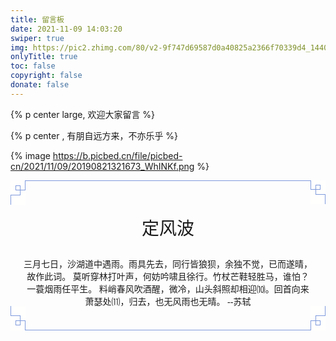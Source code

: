 ```yaml
---
title: 留言板
date: 2021-11-09 14:03:20
swiper: true
img: https://pic2.zhimg.com/80/v2-9f747d69587d0a40825a2366f70339d4_1440w.jpg?source=1940ef5c
onlyTitle: true
toc: false
copyright: false
donate: false
---
```


{% p center large, 欢迎大家留言 %}

{% p center , 有朋自远方来，不亦乐乎 %}

{% image https://b.picbed.cn/file/picbed-cn/2021/11/09/20190821321673_WhINKf.png %}


<div class="china-lines">
    <div style="width: 100%;">
      <div style="margin-top: 10px;margin-bottom: 10px;box-sizing: border-box;">
        <div style="width: 100%;font-size: 0px;box-sizing: border-box;">
          <div style="margin-left: 24px;border-bottom: 1px solid #7F9BDC;box-sizing: border-box;"></div>
          <div
            style="float: left;margin-top: -1px;background-color: rgb(255, 255, 254) !important;box-sizing: border-box;">
            <div style="width: 0px;height: 8px;border-left: 1px solid #7F9BDC;margin-left: 23px;box-sizing: border-box;">
            </div>
            <div style="width: 16px;margin-left: 8px;box-sizing: border-box;">
              <div
                style="width: 16px;height: 8px;border-left: 1px solid #7F9BDC;border-right: 1px solid #7F9BDC;border-bottom: 1px solid #7F9BDC;box-sizing: border-box;">
              </div>
              <div
                style="width: 8px;height: 16px;margin-top: -8px;border-top: 1px solid #7F9BDC;border-right: 1px solid #7F9BDC;border-bottom: 1px solid #7F9BDC;box-sizing: border-box;">
              </div>
            </div>
            <div
              style="width: 8px;height: 16px;border-top: 1px solid #7F9BDC;border-left: 1px solid #7F9BDC;margin-top: -1px;box-sizing: border-box;">
            </div>
          </div>
          <div
            style="float: right;margin-top: -1px;background-color: rgb(255, 255, 254) !important;box-sizing: border-box;">
            <div style="width: 0px;height: 8px;border-right: 1px solid #7F9BDC;margin-right: 8px;box-sizing: border-box;">
            </div>
            <div style="width: 16px;margin-top: -1px;box-sizing: border-box;">
              <div
                style="width: 16px;height: 8px;border-right: 1px solid #7F9BDC;border-left: 1px solid #7F9BDC;border-bottom: 1px solid #7F9BDC;box-sizing: border-box;">
              </div>
              <div
                style="width: 8px;height: 16px;margin-top: -8px;margin-left: 8px;border-left: 1px solid #7F9BDC;border-bottom: 1px solid #7F9BDC;border-top: 1px solid #7F9BDC;box-sizing: border-box;">
              </div>
            </div>
            <div
              style="width: 8px;height: 16px;margin-top: -1px;margin-left: 16px;border-top: 1px solid #7F9BDC;border-right: 1px solid #7F9BDC;border-left-color: #7F9BDC;box-sizing: border-box;">
            </div>
          </div>
        </div>
        <div style="clear: both;box-sizing: border-box;"></div>
        <div
          style="width: 100%;margin-top: -12px;margin-bottom: -12px;padding-right: 20px;padding-left: 20px;box-sizing: border-box;">
        </div>
      </div>
    </div>
    <div class="china-lines-main">
      <div class="china-lines-main_title" style="text-align:center">
        <p>定风波</p>
      </div>
      <div class="china-lines-main_content" style="text-align:center">
        三月七日，沙湖道中遇雨。雨具先去，同行皆狼狈，余独不觉，已而遂晴，故作此词。
        莫听穿林打叶声，何妨吟啸且徐行。竹杖芒鞋轻胜马，谁怕？一蓑烟雨任平生。
        料峭春风吹酒醒，微冷，山头斜照却相迎⑽。回首向来萧瑟处⑾，归去，也无风雨也无晴。 --苏轼
      </div>
    </div>
    <div style="width: 100%;margin-top: 1em;font-size: 0px;box-sizing: border-box;">
      <div style="float: left;margin-top: -1px;background-color: rgb(255, 255, 254) !important;box-sizing: border-box;">
        <div
          style="width: 8px;height: 16px;border-bottom: 1px solid #7F9BDC;border-left: 1px solid #7F9BDC;margin-top: -1px;border-top-color: #7F9BDC;box-sizing: border-box;">
        </div>
        <div style="width: 16px;margin-left: 8px;margin-top: -1px;box-sizing: border-box;">
          <div
            style="width: 8px;height: 16px;border-bottom: 1px solid #7F9BDC;border-right: 1px solid #7F9BDC;border-top: 1px solid #7F9BDC;box-sizing: border-box;">
          </div>
          <div
            style="width: 16px;height: 8px;margin-top: -8px;border-top: 1px solid #7F9BDC;border-right: 1px solid #7F9BDC;border-left: 1px solid #7F9BDC;box-sizing: border-box;">
          </div>
        </div>
        <div style="width: 0px;height: 8px;border-left: 1px solid #7F9BDC;margin-left: 23px;box-sizing: border-box;">
        </div>
      </div>
      <div style="float: right;margin-top: -2px;background-color: rgb(255, 255, 254) !important;box-sizing: border-box;">
        <div
          style="width: 8px;height: 16px;margin-bottom: 1px;margin-left: 16px;border-bottom: 1px solid #7F9BDC;border-right: 1px solid #7F9BDC;box-sizing: border-box;">
        </div>
        <div style="width: 16px;margin-top: -2px;box-sizing: border-box;">
          <div
            style="width: 8px;height: 16px;margin-left: 8px;border-top: 1px solid #7F9BDC;border-left: 1px solid #7F9BDC;border-bottom: 1px solid #7F9BDC;box-sizing: border-box;">
          </div>
          <div
            style="width: 16px;height: 8px;margin-top: -8px;margin-right: 18px;border-left: 1px solid #7F9BDC;border-right: 1px solid #7F9BDC;border-top: 1px solid #7F9BDC;box-sizing: border-box;">
          </div>
        </div>
        <div
          style="width: 0px;height: 8px;border-right: 1px solid #7F9BDC;border-left-color: #7F9BDC;border-bottom-color: #7F9BDC;box-sizing: border-box;">
        </div>
      </div>
      <div style="clear: both;box-sizing: border-box;"></div>
      <div style="margin-top: -1px;margin-left: 24px;border-top: 1px solid #7F9BDC;box-sizing: border-box;"></div>
    </div>
  </div>
  

  <style>
    .china-lines-main {
      padding: 0 20px;
    }
    .china-lines-main_title p {
      font-size: 1.75rem;
    }
    .china-lines-main_title,
    .china-lines-main_content {
      font-family: '华文行楷'
    }
  </style>